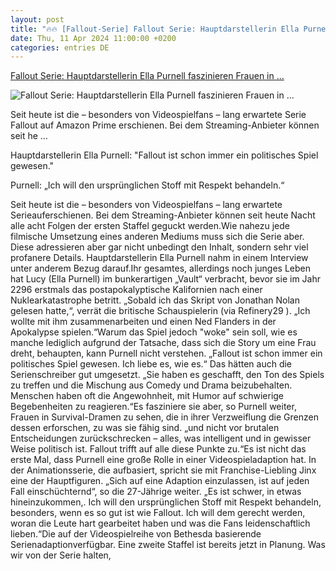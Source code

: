```yaml
---
layout: post
title: "🔥🔥 [Fallout-Serie] Fallout Serie: Hauptdarstellerin Ella Purnell faszinieren Frauen in ..."
date: Thu, 11 Apr 2024 11:00:00 +0200
categories: entries DE
---
```

[Fallout Serie: Hauptdarstellerin Ella Purnell faszinieren Frauen in ...](https://www.4players.de/4players.php/spielinfonews/Spielkultur/43736/2207484/Fallout_Serie-Hauptdarstellerin_Ella_Purnell_faszinieren_Frauen_in_Survival-Dramen.html)

![Fallout Serie: Hauptdarstellerin Ella Purnell faszinieren Frauen in ...](https://static.fore.4pcdn.de/premium/News/45/75/2207484-teaser1.jpg)

Seit heute ist die – besonders von Videospielfans – lang erwartete Serie Fallout auf Amazon Prime erschienen. Bei dem Streaming-Anbieter können seit he …

Hauptdarstellerin Ella Purnell: "Fallout ist schon immer ein politisches Spiel gewesen."

Purnell: „Ich will den ursprünglichen Stoff mit Respekt behandeln.“

Seit heute ist die – besonders von Videospielfans – lang erwartete Serieauferschienen. Bei dem Streaming-Anbieter können seit heute Nacht alle acht Folgen der ersten Staffel geguckt werden.Wie nahezu jede filmische Umsetzung eines anderen Mediums muss sich die Serie aber. Diese adressieren aber gar nicht unbedingt den Inhalt, sondern sehr viel profanere Details. Hauptdarstellerin Ella Purnell nahm in einem Interview unter anderem Bezug darauf.Ihr gesamtes, allerdings noch junges Leben hat Lucy (Ella Purnell) im bunkerartigen „Vault“ verbracht, bevor sie im Jahr 2296 erstmals das postapokalyptische Kalifornien nach einer Nuklearkatastrophe betritt. „Sobald ich das Skript von Jonathan Nolan gelesen hatte,“, verrät die britische Schauspielerin (via Refinery29 ). „Ich wollte mit ihm zusammenarbeiten und einen Ned Flanders in der Apokalypse spielen.“Warum das Spiel jedoch "woke" sein soll, wie es manche lediglich aufgrund der Tatsache, dass sich die Story um eine Frau dreht, behaupten, kann Purnell nicht verstehen. „Fallout ist schon immer ein politisches Spiel gewesen. Ich liebe es, wie es.“ Das hätten auch die Serienschreiber gut umgesetzt. „Sie haben es geschafft, den Ton des Spiels zu treffen und die Mischung aus Comedy und Drama beizubehalten. Menschen haben oft die Angewohnheit, mit Humor auf schwierige Begebenheiten zu reagieren.“Es fasziniere sie aber, so Purnell weiter, Frauen in Survival-Dramen zu sehen, die in ihrer Verzweiflung die Grenzen dessen erforschen, zu was sie fähig sind. „und nicht vor brutalen Entscheidungen zurückschrecken – alles, was intelligent und in gewisser Weise politisch ist. Fallout trifft auf alle diese Punkte zu.“Es ist nicht das erste Mal, dass Purnell eine große Rolle in einer Videospieladaption hat. In der Animationsserie, die aufbasiert, spricht sie mit Franchise-Liebling Jinx eine der Hauptfiguren. „Sich auf eine Adaption einzulassen, ist auf jeden Fall einschüchternd“, so die 27-Jährige weiter. „Es ist schwer, in etwas hineinzukommen,. Ich will den ursprünglichen Stoff mit Respekt behandeln, besonders, wenn es so gut ist wie Fallout. Ich will dem gerecht werden, woran die Leute hart gearbeitet haben und was die Fans leidenschaftlich lieben.“Die auf der Videospielreihe von Bethesda basierende Serienadaptionverfügbar. Eine zweite Staffel ist bereits jetzt in Planung. Was wir von der Serie halten,

